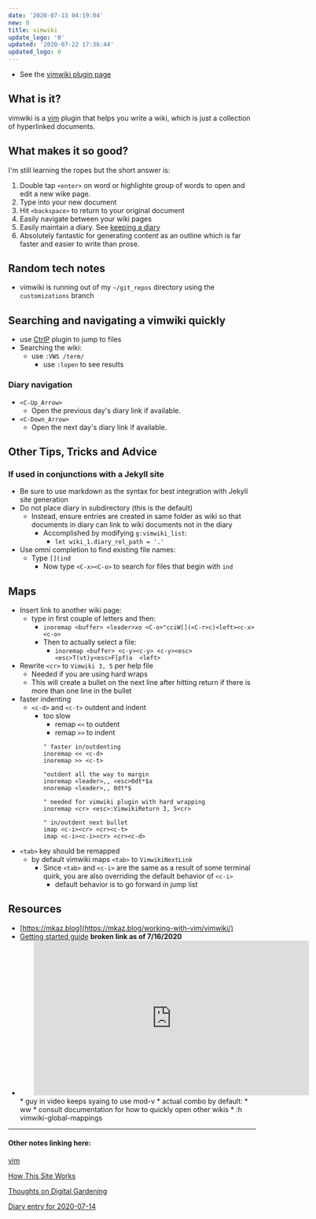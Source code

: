 ```yaml
---
date: '2020-07-13 04:19:04'
new: 0
title: vimwiki
update_logo: '0'
updated: '2020-07-22 17:36:44'
updated_logo: 0
---
```

* See the [vimwiki plugin page](https://vimwiki.github.io)

## What is it?

vimwiki is a [vim](/vim) plugin that helps you write a wiki, which is just a
collection of hyperlinked documents.

## What makes it so good?

I'm still learning the ropes but the short answer is:

1. Double tap `<enter>` on word or highlighte group of words to open and edit
   a new wike page.
2. Type into your new document
3. Hit `<backspace>` to return to your original document
4. Easily navigate between your wiki pages
5. Easily maintain a diary. See [keeping a diary](/Keeping-a-diary)
6. Absolutely fantastic for generating content as an outline which is far faster
   and easier to write than prose.

## Random tech notes
* vimwiki is running out of my `~/git_repos` directory using the
  `customizations` branch

## Searching and navigating a vimwiki quickly
* use [CtrlP](/ctrlp) plugin to jump to files
* Searching the wiki:
  * use `:VWS /term/`
    * use `:lopen` to see results

### Diary navigation
* `<C-Up_Arrow>`
  * Open the previous day's diary link if available.
* `<C-Down_Arrow>`
  * Open the next day's diary link if available.

## Other Tips, Tricks and Advice
### If used in conjunctions with a Jekyll site
  * Be sure to use markdown as the syntax for best integration with Jekyll site
    generation
  * Do not place diary in subdirectory (this is the default)
    * Instead, ensure entries are created in same folder as wiki so that documents
      in diary can link to wiki documents not in the diary
      * Accomplished by modifying `g:vimwiki_list`:
        * `let wiki_1.diary_rel_path = '.'`
* Use omni completion to find existing file names:
  * Type `[](ind`
    * Now type `<C-x><C-o>` to search for files that begin with `ind`

## Maps
* Insert link to another wiki page:
  * type in first couple of letters and then:
    * `inoremap <buffer> <leader>xo <C-o>"cciW[](<C-r>c)<left><c-x><c-o>`
    * Then to actually select a file:
      * `inoremap <buffer> <c-y><c-y> <c-y><esc><esc>T(vt)y<esc>F[pf)a  <left>`
* Rewrite `<cr>` to `Vimwiki 3, 5` per help file
  * Needed if you are using hard wraps
  * This will create a bullet on the next line after hitting return if there is
    more than one line in the bullet
* faster indenting
  * `<c-d>` and `<c-t>` outdent and indent
    * too slow
      * remap `<<` to outdent
      * remap `>>` to indent
      ```vim
      " faster in/outdenting
      inoremap << <c-d>
      inoremap >> <c-t>

      "outdent all the way to margin
      inoremap <leader>,, <esc>0dt*$a
      nnoremap <leader>,, 0dt*$

      " needed for vimwiki plugin with hard wrapping
      inoremap <cr> <esc>:VimwikiReturn 3, 5<cr>

      " in/outdent next bullet
      imap <c-i><cr> <cr><c-t>
      imap <c-i><c-i><cr> <cr><c-d>
      ```
* `<tab>` key should be remapped
  * by default vimwiki maps `<tab>` to `VimwikiNextLink`
    * Since `<tab>` and `<c-i>` are the same as a result of some terminal quirk,
      you are also overriding the default behavior of `<c-i>`
      * default behavior is to go forward in jump list

## Resources
* [https://mkaz.blog](https://mkaz.blog/working-with-vim/vimwiki/)
* [Getting started guide](https://blog.mague.com/?p=602) **broken link as of 7/16/2020**
* <iframe width="560" style="margin-left: 2.0em" height="315" src="https://www.youtube.com/embed/" frameborder="0" allow="accelerometer; autoplay; encrypted-media; gyroscope; picture-in-picture" allowfullscreen></iframe>
  * guy in video keeps syaing to use mod-v
    * actual combo by default:
      * <leader>ww
      * consult documentation for how to quickly open other wikis
      * :h vimwiki-global-mappings

---
#### Other notes linking here:

[vim](/vim)

[How This Site Works](/How-this-site-is-built)

[Thoughts on Digital Gardening](/Digital-Gardening)

[Diary entry for 2020-07-14](/2020-07-14)
